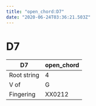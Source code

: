 ```yaml
---
title: "open_chord:D7"
date: "2020-06-24T03:36:21.503Z"
---
```


# D7
D7 | open_chord
--- | ---
Root string | 4
V of | G
Fingering | XX0212
